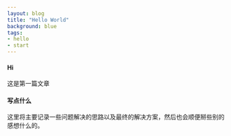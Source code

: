 ```yaml
---
layout: blog
title: "Hello World"
background: blue
tags:
- hello
- start
---
```


#### Hi

这是第一篇文章

#### 写点什么

这里将主要记录一些问题解决的思路以及最终的解决方案，然后也会顺便掰些别的感想什么的。